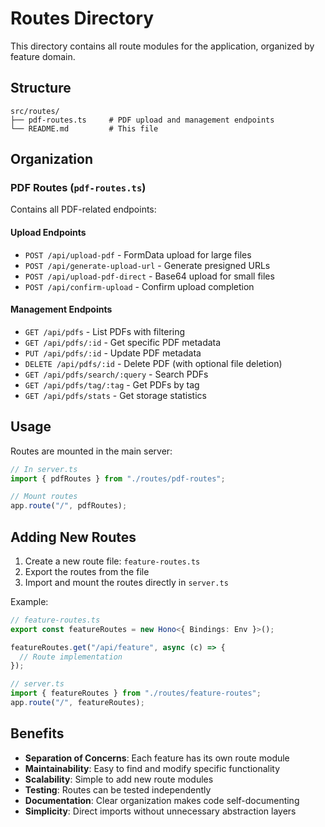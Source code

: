 # Routes Directory

This directory contains all route modules for the application, organized by feature domain.

## Structure

```
src/routes/
├── pdf-routes.ts     # PDF upload and management endpoints
└── README.md         # This file
```

## Organization

### PDF Routes (`pdf-routes.ts`)

Contains all PDF-related endpoints:

#### Upload Endpoints

- `POST /api/upload-pdf` - FormData upload for large files
- `POST /api/generate-upload-url` - Generate presigned URLs
- `POST /api/upload-pdf-direct` - Base64 upload for small files
- `POST /api/confirm-upload` - Confirm upload completion

#### Management Endpoints

- `GET /api/pdfs` - List PDFs with filtering
- `GET /api/pdfs/:id` - Get specific PDF metadata
- `PUT /api/pdfs/:id` - Update PDF metadata
- `DELETE /api/pdfs/:id` - Delete PDF (with optional file deletion)
- `GET /api/pdfs/search/:query` - Search PDFs
- `GET /api/pdfs/tag/:tag` - Get PDFs by tag
- `GET /api/pdfs/stats` - Get storage statistics

## Usage

Routes are mounted in the main server:

```typescript
// In server.ts
import { pdfRoutes } from "./routes/pdf-routes";

// Mount routes
app.route("/", pdfRoutes);
```

## Adding New Routes

1. Create a new route file: `feature-routes.ts`
2. Export the routes from the file
3. Import and mount the routes directly in `server.ts`

Example:

```typescript
// feature-routes.ts
export const featureRoutes = new Hono<{ Bindings: Env }>();

featureRoutes.get("/api/feature", async (c) => {
  // Route implementation
});

// server.ts
import { featureRoutes } from "./routes/feature-routes";
app.route("/", featureRoutes);
```

## Benefits

- **Separation of Concerns**: Each feature has its own route module
- **Maintainability**: Easy to find and modify specific functionality
- **Scalability**: Simple to add new route modules
- **Testing**: Routes can be tested independently
- **Documentation**: Clear organization makes code self-documenting
- **Simplicity**: Direct imports without unnecessary abstraction layers
